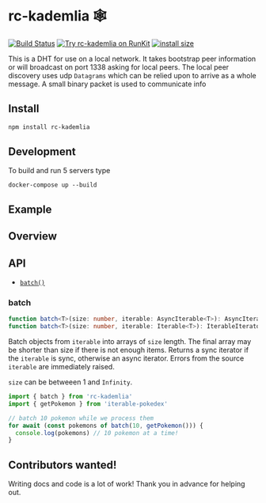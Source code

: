 # rc-kademlia 🕸️

[![Build Status](https://travis-ci.org/reconbot/rc-kademlia.svg?branch=master)](https://travis-ci.org/reconbot/rc-kademlia) [![Try rc-kademlia on RunKit](https://badge.runkitcdn.com/rc-kademlia.svg)](https://npm.runkit.com/rc-kademlia) [![install size](https://packagephobia.now.sh/badge?p=rc-kademlia)](https://packagephobia.now.sh/result?p=rc-kademlia)


This is a DHT for use on a local network. It takes bootstrap peer information or will broadcast on port 1338 asking for local peers. The local peer discovery uses udp `Datagrams` which can be relied upon to arrive as a whole message. A small binary packet is used to communicate info

## Install
```bash
npm install rc-kademlia
```

## Development
To build and run 5 servers type
```
docker-compose up --build
```

## Example


## Overview


## API

- [`batch()`](#batch)


### batch
```ts
function batch<T>(size: number, iterable: AsyncIterable<T>): AsyncIterableIterator<T[]>
function batch<T>(size: number, iterable: Iterable<T>): IterableIterator<T[]>
```

Batch objects from `iterable` into arrays of `size` length. The final array may be shorter than size if there is not enough items. Returns a sync iterator if the `iterable` is sync, otherwise an async iterator. Errors from the source `iterable` are immediately raised.

`size` can be betweeen 1 and `Infinity`.

```ts
import { batch } from 'rc-kademlia'
import { getPokemon } from 'iterable-pokedex'

// batch 10 pokemon while we process them
for await (const pokemons of batch(10, getPokemon())) {
  console.log(pokemons) // 10 pokemon at a time!
}
```

## Contributors wanted!

Writing docs and code is a lot of work! Thank you in advance for helping out.
